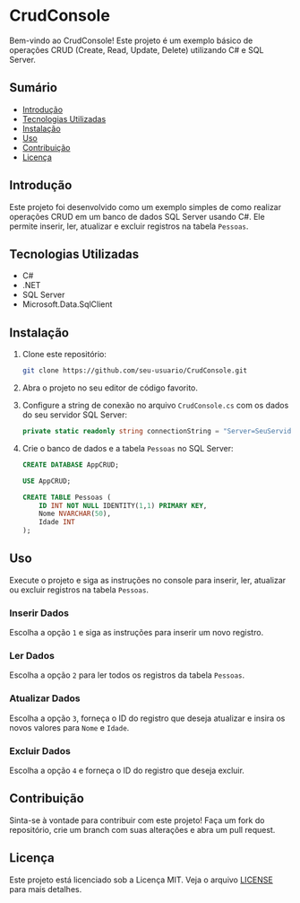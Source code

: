 # CrudConsole

Bem-vindo ao CrudConsole! Este projeto é um exemplo básico de operações CRUD (Create, Read, Update, Delete) utilizando C# e SQL Server.

## Sumário

- [Introdução](#introdução)
- [Tecnologias Utilizadas](#tecnologias-utilizadas)
- [Instalação](#instalação)
- [Uso](#uso)
- [Contribuição](#contribuição)
- [Licença](#licença)

## Introdução

Este projeto foi desenvolvido como um exemplo simples de como realizar operações CRUD em um banco de dados SQL Server usando C#. Ele permite inserir, ler, atualizar e excluir registros na tabela `Pessoas`.

## Tecnologias Utilizadas

- C#
- .NET
- SQL Server
- Microsoft.Data.SqlClient

## Instalação

1. Clone este repositório:

    ```bash
    git clone https://github.com/seu-usuario/CrudConsole.git
    ```

2. Abra o projeto no seu editor de código favorito.

3. Configure a string de conexão no arquivo `CrudConsole.cs` com os dados do seu servidor SQL Server:

    ```csharp
    private static readonly string connectionString = "Server=SeuServidor;Database=AppCRUD;Integrated Security=True;TrustServerCertificate=True;";
    ```

4. Crie o banco de dados e a tabela `Pessoas` no SQL Server:

    ```sql
    CREATE DATABASE AppCRUD;

    USE AppCRUD;

    CREATE TABLE Pessoas (
        ID INT NOT NULL IDENTITY(1,1) PRIMARY KEY,
        Nome NVARCHAR(50),
        Idade INT
    );
    ```

## Uso

Execute o projeto e siga as instruções no console para inserir, ler, atualizar ou excluir registros na tabela `Pessoas`.

### Inserir Dados

Escolha a opção `1` e siga as instruções para inserir um novo registro.

### Ler Dados

Escolha a opção `2` para ler todos os registros da tabela `Pessoas`.

### Atualizar Dados

Escolha a opção `3`, forneça o ID do registro que deseja atualizar e insira os novos valores para `Nome` e `Idade`.

### Excluir Dados

Escolha a opção `4` e forneça o ID do registro que deseja excluir.

## Contribuição

Sinta-se à vontade para contribuir com este projeto! Faça um fork do repositório, crie um branch com suas alterações e abra um pull request.

## Licença

Este projeto está licenciado sob a Licença MIT. Veja o arquivo [LICENSE](LICENSE) para mais detalhes.
